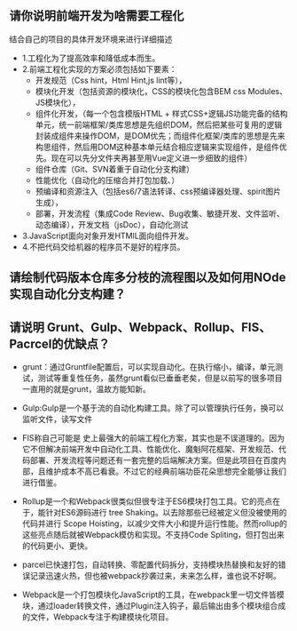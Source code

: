 ## 请你说明前端开发为啥需要工程化

结合自己的项目的具体开发环境来进行详细描述

- 1.工程化为了提高效率和降低成本而生。
- 2.前端工程化实现的方案必须包括如下要素：
    - 开发规范（Css hint，Html Hint,js lint等），
    - 模块化开发（包括资源的模块化，CSS的模块化包含BEM css Modules、JS模块化），
    - 组件化开发，（每一个包含模版HTML + 样式CSS+逻辑JS功能完备的结构单元，统一前端框架/类库思想是先组织DOM，然后把某些可复用的逻辑封装成组件来操作DOM，是DOM优先；而组件化框架/类库的思想是先来构思组件，然后用DOM这种基本单元结合相应逻辑来实现组件，是组件优先。现在可以先分文件夹再甚至用Vue定义进一步细致的组件）
    - 组件仓库（Git、SVN着重于自动化分支构建）
    - 性能优化（自动化的压缩合并打包加载、）
    - 预编译和资源注入（包括es6/7语法转译、css预编译器处理、spirit图片生成），
    - 部署，开发流程（集成Code Review、Bug收集、敏捷开发、文件监听、动态编译），开发文档（jsDoc），自动化测试
- 3.JavaScript面向对象开发HTMlL面向组件开发。
- 4.不把代码交给机器的程序员不是好的程序员。

## 请绘制代码版本仓库多分枝的流程图以及如何用NOde实现自动化分支构建？


## 请说明 Grunt、Gulp、Webpack、Rollup、FIS、Pacrcel的优缺点？

- grunt：通过Gruntfile配置后，可以实现自动化。在执行缩小，编译，单元测试，测试等重复性任务，虽然grunt看似已垂垂老矣，但是以前写的很多项目一直用的就是grunt，温故方能知新。

- Gulp:Gulp是一个基于流的自动化构建工具。除了可以管理执行任务，换可以监听文件，读写文件

- FIS称自己可能是 史上最强大的前端工程化方案，其实也是不误道理的。因为它不但解决前端开发中自动化工具、性能优化、魔魁阿花框架、开发规范、代码部署、开发流程等问题还有一套完整的后端解决方案。但是此项目在百度内部，且维护成本不高已看衰。不过它的经典前端功臣花朵思想完全能够让我们进行借鉴。

- Rollup是一个和Webpack很类似但很专注于ES6模块打包工具。它的亮点在于，能针对ES6源码进行 tree Shaking。以去除那些已经被定义但没被使用的代码并进行 Scope Hoisting，以减少文件大小和提升运行性能。然而rollup的这些亮点随后就被Webpack模仿和实现。不支持Code Spliting，但打包出来的代码更小、更快。

- parcel已快速打包，自动转换、零配置代码拆分，支持模块热替换和友好的错误记录迅速火热，但也被webpack抄袭过来，未来怎么样，谁也说不好啊。

- Webpack是一个打包模块化JavaScript的工具，在webpack里一切文件皆模块，通过loader转换文件，通过Plugin注入钩子，最后输出由多个模块组合成的文件，Webpack专注于构建模块化项目。


